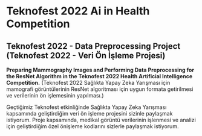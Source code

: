# Teknofest 2022 Ai in Health Competition

## Teknofest 2022 - Data Preprocessing Project (Teknofest 2022 - Veri Ön İşleme Projesi)

**Preparing Mammography Images and Performing Data Preprocessing for the ResNet Algorithm in the Teknofest 2022 Health Artificial Intelligence Competition.**
(Teknofest 2022 Sağlıkta Yapay Zeka Yarışması için mamografi görüntülerinin ResNet algoritması için uygun formata getirilmesi ve verilerinin ön işlemesinin yapılması.)

Geçtiğimiz Teknofest etkinliğinde Sağlıkta Yapay Zeka Yarışması kapsamında geliştirdiğim veri ön işleme projesini sizinle 
paylaşmak istiyorum. Proje kapsamında, medikal görüntü verilerinin işlenmesi ve analizi için geliştirdiğim özel önişleme 
kodlarını sizlerle paylaşmak istiyorum.
  
